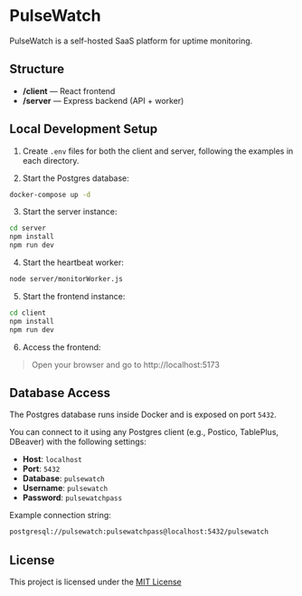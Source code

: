 # PulseWatch

PulseWatch is a self-hosted SaaS platform for uptime monitoring.

## Structure
- **/client** — React frontend
- **/server** — Express backend (API + worker)

## Local Development Setup

1. Create `.env` files for both the client and server, following the examples in each directory.

2. Start the Postgres database:

```bash
docker-compose up -d
```

3. Start the server instance:

```bash
cd server
npm install
npm run dev
```

4. Start the heartbeat worker:

```bash
node server/monitorWorker.js
```

5. Start the frontend instance:
```bash
cd client
npm install
npm run dev
```

6. Access the frontend:
> Open your browser and go to http://localhost:5173

## Database Access

The Postgres database runs inside Docker and is exposed on port `5432`.

You can connect to it using any Postgres client (e.g., Postico, TablePlus, DBeaver) with the following settings:

- **Host**: `localhost`
- **Port**: `5432`
- **Database**: `pulsewatch`
- **Username**: `pulsewatch`
- **Password**: `pulsewatchpass`

Example connection string:

```bash
postgresql://pulsewatch:pulsewatchpass@localhost:5432/pulsewatch
```

## License
This project is licensed under the [MIT License](LICENSE)
